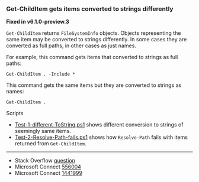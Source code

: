 
### Get-ChildItem gets items converted to strings differently

**Fixed in v6.1.0-preview.3**

`Get-ChildItem` returns `FileSystemInfo` objects. Objects representing the same
item may be converted to strings differently. In some cases they are converted
as full paths, in other cases as just names.

For example, this command gets items that converted to strings as full paths:

    Get-ChildItem . -Include *

This command gets the same items but they are converted to strings as names:

    Get-ChildItem .

Scripts

- [Test-1-different-ToString.ps1](Test-1-different-ToString.ps1) shows different conversion to strings of seemingly same items.
- [Test-2-Resolve-Path-fails.ps1](Test-2-Resolve-Path-fails.ps1) shows how `Resolve-Path` fails with items returned from `Get-ChildItem`.

---

- Stack Overflow [question](http://stackoverflow.com/q/2744047/323582)
- Microsoft Connect [556004](https://connect.microsoft.com/PowerShell/Feedback/Details/556004)
- Microsoft Connect [1441999](https://connect.microsoft.com/PowerShell/feedback/details/1441999)
